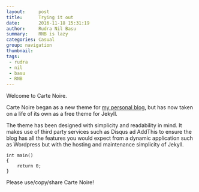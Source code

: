 ```yaml
---
layout:     post
title:      Trying it out
date:       2016-11-18 15:31:19
author:     Rudra Nil Basu
summary:    RNB is lazy
categories: Casual
group: navigation
thumbnail:  
tags:
 - rudra
 - nil
 - basu
 - RNB
---
```


Welcome to Carte Noire.

Carte Noire began as a new theme for [my personal blog][1], but has now taken
on a life of its own as a free theme for Jekyll.

The theme has been designed with simplicity and readability in mind. It makes
use of third party services such as Disqus ad AddThis to ensure the blog has
all the features you would expect from a dynamic application such as Wordpress
but with the hosting and maintenance simplicity of Jekyll.

```
int main()
{
	return 0;
}
```

Please use/copy/share Carte Noire!

[1]: http://www.jacobtomlinson.co.uk/